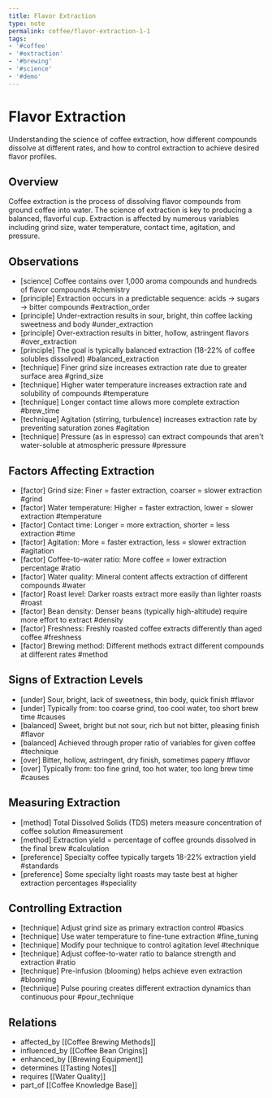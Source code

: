 ```yaml
---
title: Flavor Extraction
type: note
permalink: coffee/flavor-extraction-1-1
tags:
- '#coffee'
- '#extraction'
- '#brewing'
- '#science'
- '#demo'
---
```


# Flavor Extraction

Understanding the science of coffee extraction, how different compounds dissolve at different rates, and how to control extraction to achieve desired flavor profiles.

## Overview

Coffee extraction is the process of dissolving flavor compounds from ground coffee into water. The science of extraction is key to producing a balanced, flavorful cup. Extraction is affected by numerous variables including grind size, water temperature, contact time, agitation, and pressure.

## Observations

- [science] Coffee contains over 1,000 aroma compounds and hundreds of flavor compounds #chemistry
- [principle] Extraction occurs in a predictable sequence: acids → sugars → bitter compounds #extraction_order
- [principle] Under-extraction results in sour, bright, thin coffee lacking sweetness and body #under_extraction
- [principle] Over-extraction results in bitter, hollow, astringent flavors #over_extraction
- [principle] The goal is typically balanced extraction (18-22% of coffee solubles dissolved) #balanced_extraction
- [technique] Finer grind size increases extraction rate due to greater surface area #grind_size
- [technique] Higher water temperature increases extraction rate and solubility of compounds #temperature
- [technique] Longer contact time allows more complete extraction #brew_time
- [technique] Agitation (stirring, turbulence) increases extraction rate by preventing saturation zones #agitation
- [technique] Pressure (as in espresso) can extract compounds that aren't water-soluble at atmospheric pressure #pressure

## Factors Affecting Extraction

- [factor] Grind size: Finer = faster extraction, coarser = slower extraction #grind
- [factor] Water temperature: Higher = faster extraction, lower = slower extraction #temperature
- [factor] Contact time: Longer = more extraction, shorter = less extraction #time
- [factor] Agitation: More = faster extraction, less = slower extraction #agitation
- [factor] Coffee-to-water ratio: More coffee = lower extraction percentage #ratio
- [factor] Water quality: Mineral content affects extraction of different compounds #water
- [factor] Roast level: Darker roasts extract more easily than lighter roasts #roast
- [factor] Bean density: Denser beans (typically high-altitude) require more effort to extract #density
- [factor] Freshness: Freshly roasted coffee extracts differently than aged coffee #freshness
- [factor] Brewing method: Different methods extract different compounds at different rates #method

## Signs of Extraction Levels

- [under] Sour, bright, lack of sweetness, thin body, quick finish #flavor
- [under] Typically from: too coarse grind, too cool water, too short brew time #causes
- [balanced] Sweet, bright but not sour, rich but not bitter, pleasing finish #flavor
- [balanced] Achieved through proper ratio of variables for given coffee #technique
- [over] Bitter, hollow, astringent, dry finish, sometimes papery #flavor
- [over] Typically from: too fine grind, too hot water, too long brew time #causes

## Measuring Extraction

- [method] Total Dissolved Solids (TDS) meters measure concentration of coffee solution #measurement
- [method] Extraction yield = percentage of coffee grounds dissolved in the final brew #calculation
- [preference] Specialty coffee typically targets 18-22% extraction yield #standards
- [preference] Some specialty light roasts may taste best at higher extraction percentages #speciality

## Controlling Extraction

- [technique] Adjust grind size as primary extraction control #basics
- [technique] Use water temperature to fine-tune extraction #fine_tuning
- [technique] Modify pour technique to control agitation level #technique
- [technique] Adjust coffee-to-water ratio to balance strength and extraction #ratio
- [technique] Pre-infusion (blooming) helps achieve even extraction #blooming
- [technique] Pulse pouring creates different extraction dynamics than continuous pour #pour_technique

## Relations

- affected_by [[Coffee Brewing Methods]]
- influenced_by [[Coffee Bean Origins]]
- enhanced_by [[Brewing Equipment]]
- determines [[Tasting Notes]]
- requires [[Water Quality]]
- part_of [[Coffee Knowledge Base]]